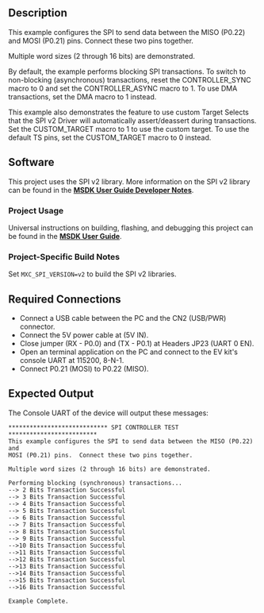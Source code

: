 ## Description

This example configures the SPI to send data between the MISO (P0.22) and
MOSI (P0.21) pins.  Connect these two pins together.

Multiple word sizes (2 through 16 bits) are demonstrated.

By default, the example performs blocking SPI transactions.  To switch to non-blocking (asynchronous) transactions, reset the CONTROLLER_SYNC macro to 0 and set the CONTROLLER_ASYNC macro to 1.  To use DMA transactions, set the DMA macro to 1 instead.

This example also demonstrates the feature to use custom Target Selects that the SPI v2 Driver will automatically assert/deassert during transactions. Set the CUSTOM_TARGET macro to 1 to use the custom target. To use the default TS pins, set the CUSTOM_TARGET macro to 0 instead.

## Software

This project uses the SPI v2 library. More information on the SPI v2 library can be found in the **[MSDK User Guide Developer Notes](https://analog-devices-msdk.github.io/msdk/USERGUIDE/#spi-v2-library)**.

### Project Usage

Universal instructions on building, flashing, and debugging this project can be found in the **[MSDK User Guide](https://analog-devices-msdk.github.io/msdk/USERGUIDE/)**.

### Project-Specific Build Notes

Set `MXC_SPI_VERSION=v2` to build the SPI v2 libraries.

## Required Connections

-   Connect a USB cable between the PC and the CN2 (USB/PWR) connector.
-   Connect the 5V power cable at (5V IN).
-   Close jumper (RX - P0.0) and (TX - P0.1) at Headers JP23 (UART 0 EN).
-   Open an terminal application on the PC and connect to the EV kit's console UART at 115200, 8-N-1.
-   Connect P0.21 (MOSI) to P0.22 (MISO).

## Expected Output

The Console UART of the device will output these messages:

```
**************************** SPI CONTROLLER TEST *************************
This example configures the SPI to send data between the MISO (P0.22) and
MOSI (P0.21) pins.  Connect these two pins together.

Multiple word sizes (2 through 16 bits) are demonstrated.

Performing blocking (synchronous) transactions...
--> 2 Bits Transaction Successful
--> 3 Bits Transaction Successful
--> 4 Bits Transaction Successful
--> 5 Bits Transaction Successful
--> 6 Bits Transaction Successful
--> 7 Bits Transaction Successful
--> 8 Bits Transaction Successful
--> 9 Bits Transaction Successful
-->10 Bits Transaction Successful
-->11 Bits Transaction Successful
-->12 Bits Transaction Successful
-->13 Bits Transaction Successful
-->14 Bits Transaction Successful
-->15 Bits Transaction Successful
-->16 Bits Transaction Successful

Example Complete.
```
